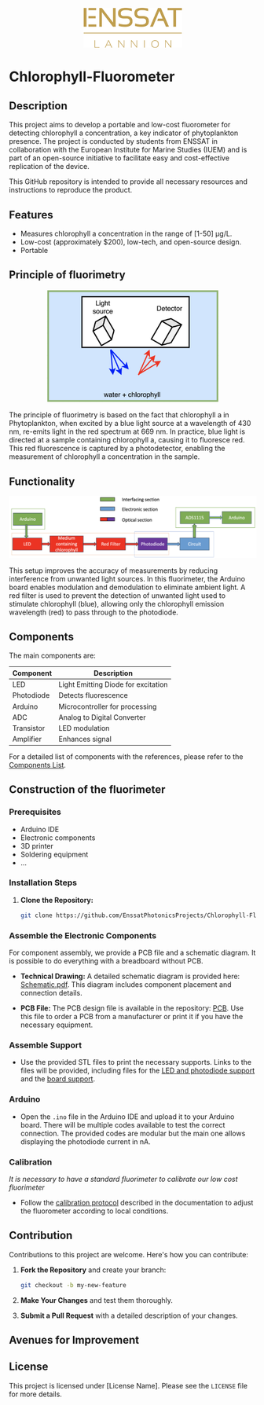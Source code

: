 <p align="center">
  <img src="images/logo_enssat.png" alt="ENSSAT Logo" width="200"/>
</p>

# Chlorophyll-Fluorometer

## Description

This project aims to develop a portable and low-cost fluorometer for detecting chlorophyll a concentration, a key indicator of phytoplankton presence. The project is conducted by students from ENSSAT in collaboration with the European Institute for Marine Studies (IUEM) and is part of an open-source initiative to facilitate easy and cost-effective replication of the device.

This GitHub repository is intended to provide all necessary resources and instructions to reproduce the product.

## Features

- Measures chlorophyll a concentration in the range of [1-50] µg/L.
- Low-cost (approximately $200), low-tech, and open-source design.
- Portable

## Principle of fluorimetry

<p align="center">
  <img src="images/principle_diagram.png" alt="principle diagram" width="350"/>
</p>

The principle of fluorimetry is based on the fact that chlorophyll a in Phytoplankton, when excited by a blue light source at a wavelength of 430 nm, re-emits light in the red spectrum at 669 nm. In practice, blue light is directed at a sample containing chlorophyll a, causing it to fluoresce red. This red fluorescence is captured by a photodetector, enabling the measurement of chlorophyll a concentration in the sample.

## Functionality

<p align="center">
  <img src="images/block_diagram.png" alt="block diagram" width="800"/>
</p>

This setup improves the accuracy of measurements by reducing interference from unwanted light sources. In this fluorimeter, the Arduino board enables modulation and demodulation to eliminate ambient light. A red filter is used to prevent the detection of unwanted light used to stimulate chlorophyll (blue), allowing only the chlorophyll emission wavelength (red) to pass through to the photodiode.

## Components

The main components are:

| Component | Description |
|-----------|-------------|
| LED | Light Emitting Diode for excitation |
| Photodiode | Detects fluorescence |
| Arduino | Microcontroller for processing |
| ADC | Analog to Digital Converter |
| Transistor | LED modulation |
| Amplifier | Enhances signal |

For a detailed list of components with the references, please refer to the [Components List](hardware/components.md).

## Construction of the fluorimeter

### Prerequisites

- Arduino IDE
- Electronic components
- 3D printer
- Soldering equipment
- ...

### Installation Steps

1. **Clone the Repository:**

   ```bash
   git clone https://github.com/EnssatPhotonicsProjects/Chlorophyll-Fluorometer.git
   ```

### Assemble the Electronic Components

For component assembly, we provide a PCB file and a schematic diagram. It is possible to do everything with a breadboard without PCB.

- **Technical Drawing:** A detailed schematic diagram is provided here: [Schematic.pdf](path/to/Schematic.pdf). This diagram includes component placement and connection details.

- **PCB File:** The PCB design file is available in the repository: [PCB](). Use this file to order a PCB from a manufacturer or print it if you have the necessary equipment.

### Assemble Support

- Use the provided STL files to print the necessary supports. Links to the files will be provided, including files for the [LED and photodiode support](STL_file_ready_to_3D_printing/support_led_photodiode.stl) and the [board support](STL_file_ready_to_3D_printing/support_arduino.stl).

### Arduino

- Open the `.ino` file in the Arduino IDE and upload it to your Arduino board. There will be multiple codes available to test the correct connection. The provided codes are modular but the main one allows displaying the photodiode current in nA.

### Calibration

_It is necessary to have a standard fluorimeter to calibrate our low cost fluorimeter_
- Follow the [calibration protocol](calibration.md) described in the documentation to adjust the fluorometer according to local conditions.

## Contribution

Contributions to this project are welcome. Here's how you can contribute:

1. **Fork the Repository** and create your branch:

   ```bash
   git checkout -b my-new-feature
   ```

2. **Make Your Changes** and test them thoroughly.

3. **Submit a Pull Request** with a detailed description of your changes.

## Avenues for Improvement

## License

This project is licensed under [License Name]. Please see the `LICENSE` file for more details.
